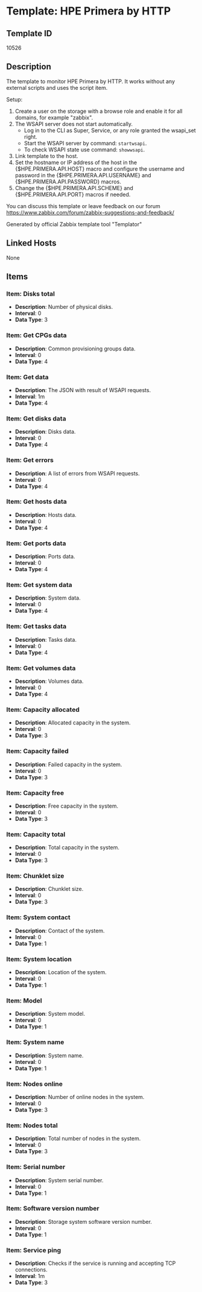 # Template: HPE Primera by HTTP

## Template ID
10526

## Description
The template to monitor HPE Primera by HTTP.
It works without any external scripts and uses the script item.

Setup:
  1. Create a user on the storage with a browse role and enable it for all domains, for example "zabbix".
  2. The WSAPI server does not start automatically.
     - Log in to the CLI as Super, Service, or any role granted the wsapi_set right.
     - Start the WSAPI server by command: `startwsapi`.
     - To check WSAPI state use command: `showwsapi`.
  3. Link template to the host.
  4. Set the hostname or IP address of the host in the {$HPE.PRIMERA.API.HOST} macro and configure the username and password in the {$HPE.PRIMERA.API.USERNAME} and {$HPE.PRIMERA.API.PASSWORD} macros.
  5. Change the {$HPE.PRIMERA.API.SCHEME} and {$HPE.PRIMERA.API.PORT} macros if needed.

You can discuss this template or leave feedback on our forum https://www.zabbix.com/forum/zabbix-suggestions-and-feedback/

Generated by official Zabbix template tool "Templator"

## Linked Hosts
None

## Items

### Item: Disks total
- **Description**: Number of physical disks.
- **Interval**: 0
- **Data Type**: 3

### Item: Get CPGs data
- **Description**: Common provisioning groups data.
- **Interval**: 0
- **Data Type**: 4

### Item: Get data
- **Description**: The JSON with result of WSAPI requests.
- **Interval**: 1m
- **Data Type**: 4

### Item: Get disks data
- **Description**: Disks data.
- **Interval**: 0
- **Data Type**: 4

### Item: Get errors
- **Description**: A list of errors from WSAPI requests.
- **Interval**: 0
- **Data Type**: 4

### Item: Get hosts data
- **Description**: Hosts data.
- **Interval**: 0
- **Data Type**: 4

### Item: Get ports data
- **Description**: Ports data.
- **Interval**: 0
- **Data Type**: 4

### Item: Get system data
- **Description**: System data.
- **Interval**: 0
- **Data Type**: 4

### Item: Get tasks data
- **Description**: Tasks data.
- **Interval**: 0
- **Data Type**: 4

### Item: Get volumes data
- **Description**: Volumes data.
- **Interval**: 0
- **Data Type**: 4

### Item: Capacity allocated
- **Description**: Allocated capacity in the system.
- **Interval**: 0
- **Data Type**: 3

### Item: Capacity failed
- **Description**: Failed capacity in the system.
- **Interval**: 0
- **Data Type**: 3

### Item: Capacity free
- **Description**: Free capacity in the system.
- **Interval**: 0
- **Data Type**: 3

### Item: Capacity total
- **Description**: Total capacity in the system.
- **Interval**: 0
- **Data Type**: 3

### Item: Chunklet size
- **Description**: Chunklet size.
- **Interval**: 0
- **Data Type**: 3

### Item: System contact
- **Description**: Contact of the system.
- **Interval**: 0
- **Data Type**: 1

### Item: System location
- **Description**: Location of the system.
- **Interval**: 0
- **Data Type**: 1

### Item: Model
- **Description**: System model.
- **Interval**: 0
- **Data Type**: 1

### Item: System name
- **Description**: System name.
- **Interval**: 0
- **Data Type**: 1

### Item: Nodes online
- **Description**: Number of online nodes in the system.
- **Interval**: 0
- **Data Type**: 3

### Item: Nodes total
- **Description**: Total number of nodes in the system.
- **Interval**: 0
- **Data Type**: 3

### Item: Serial number
- **Description**: System serial number.
- **Interval**: 0
- **Data Type**: 1

### Item: Software version number
- **Description**: Storage system software version number.
- **Interval**: 0
- **Data Type**: 1

### Item: Service ping
- **Description**: Checks if the service is running and accepting TCP connections.
- **Interval**: 1m
- **Data Type**: 3

